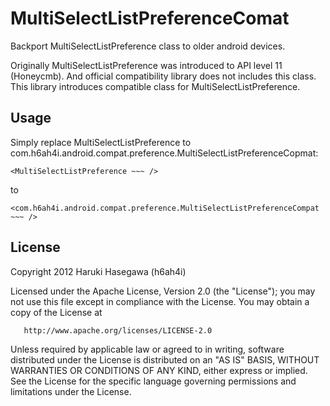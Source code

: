 MultiSelectListPreferenceComat
====================

Backport MultiSelectListPreference class to older android devices.

Originally MultiSelectListPreference was introduced to API level 11 (Honeycmb).
And official compatibility library does not includes this class. 
This library introduces compatible class for MultiSelectListPreference.


Usage
-
Simply replace MultiSelectListPreference to com.h6ah4i.android.compat.preference.MultiSelectListPreferenceCopmat:

    <MultiSelectListPreference ~~~ />

to 

    <com.h6ah4i.android.compat.preference.MultiSelectListPreferenceCompat ~~~ />    


License
-

   Copyright 2012 Haruki Hasegawa (h6ah4i)

   Licensed under the Apache License, Version 2.0 (the "License");
   you may not use this file except in compliance with the License.
   You may obtain a copy of the License at

       http://www.apache.org/licenses/LICENSE-2.0

   Unless required by applicable law or agreed to in writing, software
   distributed under the License is distributed on an "AS IS" BASIS,
   WITHOUT WARRANTIES OR CONDITIONS OF ANY KIND, either express or implied.
   See the License for the specific language governing permissions and
   limitations under the License.

